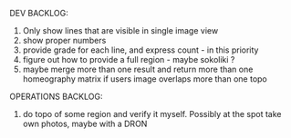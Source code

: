DEV BACKLOG:

1. Only show lines that are visible in single image view
2. show proper numbers
3. provide grade for each line, and express count - in this priority
4. figure out how to provide a full region - maybe sokoliki ?
5. maybe merge more than one result and return more than one homeography matrix if users image overlaps more than one topo

OPERATIONS BACKLOG:

1. do topo of some region and verify it myself. Possibly at the spot take own photos, maybe with a DRON
